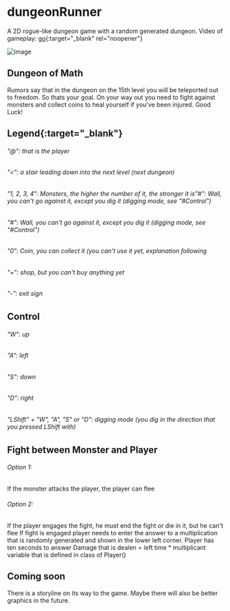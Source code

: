 # dungeonRunner
A 2D rogue-like dungeon game with a random generated dungeon.
Video of gameplay: [go](https://www.youtube.com/watch?v=9r1kl7rWhjo){:target="_blank" rel="noopener"}

![image](https://github.com/spheppner/dungeonRunner/blob/master/screenshot4.png)

## Dungeon of Math
Rumors say that in the dungeon on the 15th level you will be teleported out to freedom. So thats your goal. On your way out you need to fight against monsters and collect coins to heal yourself if you've been injured. Good Luck!

## Legend{:target="_blank"}
###### "@": that is the player
###### "<": a stair leading down into the next level (next dungeon)
###### "1, 2, 3, 4": Monsters, the higher the number of it, the stronger it is"#": Wall, you can't go against it, except you dig it (digging mode, see "#Control")
###### "#": Wall, you can't go against it, except you dig it (digging mode, see "#Control")
###### "0": Coin, you can collect it (you can't use it yet, explanation following
###### "+": shop, but you can't buy anything yet
###### "-": exit sign

## Control
###### "W": up
###### "A": left
###### "S": down
###### "D": right
###### "LShift" + "W", "A", "S" or "D": digging mode (you dig in the direction that you pressed LShift with)

## Fight between Monster and Player
###### Option 1: 
If the monster attacks the player, the player can flee
###### Option 2: 
If the player engages the fight, he must end the fight or die in it, but he can't flee
If fight is engaged player needs to enter the answer to a multiplication that is randomly generated and shown in the lower left corner. Player has ten seconds to answer
Damage that is dealen = left time * multiplicant variable that is defined in class of Player()

## Coming soon
There is a storyline on its way to the game. Maybe there will also be better graphics in the future.
